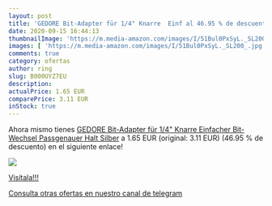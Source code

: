 ```yaml
---
layout: post
title: 'GEDORE Bit-Adapter für 1/4" Knarre  Einf al 46.95 % de descuento'
date: 2020-09-15 16:44:13
thumbnailImage: 'https://m.media-amazon.com/images/I/51Bul0PxSyL._SL200_.jpg'
images: [ 'https://m.media-amazon.com/images/I/51Bul0PxSyL._SL200_.jpg' ]
comments: true
category: ofertas
author: ring
slug: B000UYZ7EU
description:
actualPrice: 1.65 EUR
comparePrice: 3.11 EUR
inStock: true
---
```


Ahora mismo tienes [GEDORE Bit-Adapter für 1/4" Knarre  Einfacher Bit-Wechsel  Passgenauer Halt  Silber](https://www.amazon.com/dp/B000UYZ7EU/?tag=redken08-20) a 1.65 EUR (original: 3.11 EUR) (46.95 %  de descuento) en el siguiente enlace!

[![](https://m.media-amazon.com/images/I/51Bul0PxSyL._SL200_.jpg)](https://www.amazon.com/dp/B000UYZ7EU/?tag=redken08-20)

[Visítala!!!](https://www.amazon.com/dp/B000UYZ7EU/?tag=redken08-20)

[Consulta otras ofertas en nuestro canal de telegram](https://t.me/s/ofertas25)
